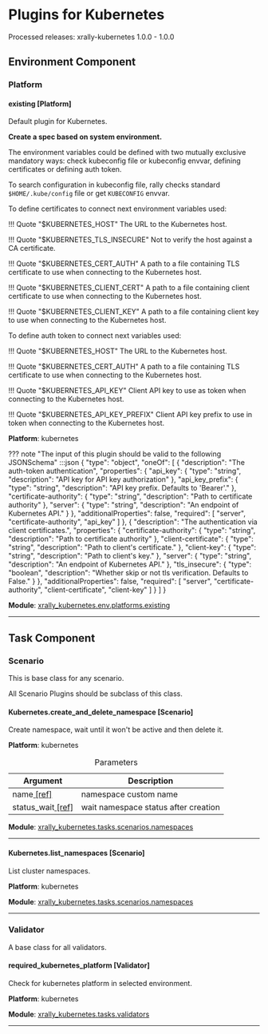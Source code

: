 # Plugins for Kubernetes

Processed releases: xrally-kubernetes 1.0.0 - 1.0.0

## Environment Component

### Platform

#### existing [Platform]

Default plugin for Kubernetes.

**Create a spec based on system environment.**

The environment variables could be defined with two mutually exclusive
mandatory ways: check kubeconfig file or kubeconfig envvar, defining
certificates or defining auth token.

To search configuration in kubeconfig file, rally checks standard
`$HOME/.kube/config` file or get `KUBECONFIG` envvar.

To define certificates to connect next environment variables used:

!!! Quote "$KUBERNETES_HOST" 
    The URL to the Kubernetes host.

!!! Quote "$KUBERNETES_TLS_INSECURE" 
    Not to verify the host against a CA certificate.

!!! Quote "$KUBERNETES_CERT_AUTH" 
    A path to a file containing TLS certificate to use when
    connecting to the Kubernetes host.

!!! Quote "$KUBERNETES_CLIENT_CERT" 
    A path to a file containing client certificate to use when
    connecting to the Kubernetes host.

!!! Quote "$KUBERNETES_CLIENT_KEY" 
    A path to a file containing client key to use when connecting to
    the Kubernetes host.

To define auth token to connect next variables used:

!!! Quote "$KUBERNETES_HOST" 
    The URL to the Kubernetes host.

!!! Quote "$KUBERNETES_CERT_AUTH" 
    A path to a file containing TLS certificate to use when
    connecting to the Kubernetes host.

!!! Quote "$KUBERNETES_API_KEY" 
    Client API key to use as token when connecting to the Kubernetes host.

!!! Quote "$KUBERNETES_API_KEY_PREFIX" 
    Client API key prefix to use in token when connecting to the
    Kubernetes host.

__Platform__: kubernetes

??? note "The input of this plugin should be valid to the following JSONSchema"
        :::json
        {
            "type": "object", 
            "oneOf": [
                {
                    "description": "The auth-token authentication", 
                    "properties": {
                        "api_key": {
                            "type": "string", 
                            "description": "API key for API key authorization"
                        }, 
                        "api_key_prefix": {
                            "type": "string", 
                            "description": "API key prefix. Defaults to 'Bearer'."
                        }, 
                        "certificate-authority": {
                            "type": "string", 
                            "description": "Path to certificate authority"
                        }, 
                        "server": {
                            "type": "string", 
                            "description": "An endpoint of Kubernetes API."
                        }
                    }, 
                    "additionalProperties": false, 
                    "required": [
                        "server", 
                        "certificate-authority", 
                        "api_key"
                    ]
                }, 
                {
                    "description": "The authentication via client certificates.", 
                    "properties": {
                        "certificate-authority": {
                            "type": "string", 
                            "description": "Path to certificate authority"
                        }, 
                        "client-certificate": {
                            "type": "string", 
                            "description": "Path to client's certificate."
                        }, 
                        "client-key": {
                            "type": "string", 
                            "description": "Path to client's key."
                        }, 
                        "server": {
                            "type": "string", 
                            "description": "An endpoint of Kubernetes API."
                        }, 
                        "tls_insecure": {
                            "type": "boolean", 
                            "description": "Whether skip or not tls verification. Defaults to False."
                        }
                    }, 
                    "additionalProperties": false, 
                    "required": [
                        "server", 
                        "certificate-authority", 
                        "client-certificate", 
                        "client-key"
                    ]
                }
            ]
        }

__Module__: [xrally_kubernetes.env.platforms.existing](https://github.com/xrally/xrally-kubernetes/blob/master/xrally_kubernetes/env/platforms/existing.py)

<hr />

## Task Component

### Scenario

This is base class for any scenario.

All Scenario Plugins should be subclass of this class.

#### Kubernetes.create_and_delete_namespace [Scenario]

Create namespace, wait until it won't be active and then delete it.

__Platform__: kubernetes

<table>
  <caption>Parameters</caption>
  <thead>
    <tr>
      <th>Argument</th>
      <th>Description</th>
    </tr>
  </thead>
  <tbody>
    <tr>
      <td style="white-space: nowrap">
        <a name="ScenarioKubernetescreate-and-delete-namespace-name"></a>name<a href="#ScenarioKubernetescreate-and-delete-namespace-name"> [ref]</a>
      </td>
      <td>namespace custom name
</td>
    </tr>
    <tr>
      <td style="white-space: nowrap">
        <a name="ScenarioKubernetescreate-and-delete-namespace-status-wait"></a>status_wait<a href="#ScenarioKubernetescreate-and-delete-namespace-status-wait"> [ref]</a>
      </td>
      <td>wait namespace status after creation</td>
    </tr>
  </tbody>
</table>


__Module__: [xrally_kubernetes.tasks.scenarios.namespaces](https://github.com/xrally/xrally-kubernetes/blob/master/xrally_kubernetes/tasks/scenarios/namespaces.py)

<hr />

#### Kubernetes.list_namespaces [Scenario]

List cluster namespaces.

__Platform__: kubernetes

__Module__: [xrally_kubernetes.tasks.scenarios.namespaces](https://github.com/xrally/xrally-kubernetes/blob/master/xrally_kubernetes/tasks/scenarios/namespaces.py)

<hr />

### Validator

A base class for all validators.

#### required_kubernetes_platform [Validator]

Check for kubernetes platform in selected environment.

__Platform__: kubernetes

__Module__: [xrally_kubernetes.tasks.validators](https://github.com/xrally/xrally-kubernetes/blob/master/xrally_kubernetes/tasks/validators.py)

<hr />